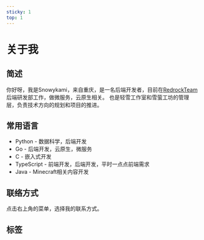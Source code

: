 ```yaml
---
sticky: 1
top: 1
---
```


<script setup lang="ts">
import TagsBar from '../.vitepress/comps/TagsBar.vue'
</script>

# 关于我

## 简述

你好呀，我是Snowykami，来自重庆，是一名后端开发者，目前在[RedrockTeam](https://redrock.team)后端研发部工作，做微服务，云原生相关。
也是轻雪工作室和雪萤工坊的管理层，负责技术方向的规划和项目的推进。

## 常用语言
- Python - 数据科学，后端开发
- Go - 后端开发，云原生，微服务
- C - 嵌入式开发
- TypeScript - 前端开发，后端开发，平时一点点前端需求
- Java - Minecraft相关内容开发

## 联络方式
点击右上角的菜单，选择我的联系方式。

## 标签
<TagsBar />